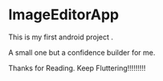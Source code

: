 # ImageEditorApp

This is my first android project .

A small one but a confidence builder for me.

Thanks for Reading. Keep Fluttering!!!!!!!!!

